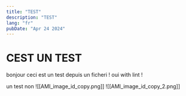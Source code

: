 ```yaml
---
title: "TEST"
description: "TEST"
lang: "fr"
pubDate: "Apr 24 2024"
---
```


# CEST UN TEST

bonjour ceci est un test depuis un ficheri ! oui with lint !

un test non
![[AMI_image_id_copy.png]]
![[AMI_image_id_copy_2.png]]